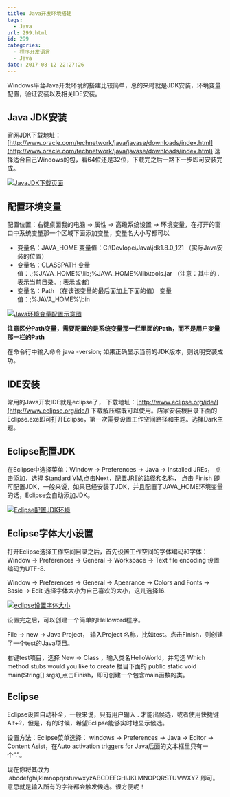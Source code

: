 ```yaml
---
title: Java开发环境搭建
tags:
  - Java
url: 299.html
id: 299
categories:
  - 程序开发语言
  - Java
date: 2017-08-12 22:27:26
---
```


Windows平台Java开发环境的搭建比较简单，总的来时就是JDK安装，环境变量配置，验证安装以及相关IDE安装。

## Java JDK安装

官网JDK下载地址：[http://www.oracle.com/technetwork/java/javase/downloads/index.html](http://www.oracle.com/technetwork/java/javase/downloads/index.html) 选择适合自己Windows的包，看64位还是32位，下载完之后一路下一步即可安装完成。 

[![JavaJDK下载页面](http://uusama.com/wp-content/uploads/2017/08/2017081907345146.png)](http://uusama.com/wp-content/uploads/2017/08/2017081907345146.png)

## 配置环境变量

配置位置：右键桌面我的电脑 -> 属性 -> 高级系统设置 -> 环境变量，在打开的窗口中系统变量那一个区域下面添加变量，变量名大小写都可以 

- 变量名：JAVA_HOME 
    变量值：C:\Devlope\Java\jdk1.8.0_121 （实际Java安装的位置） 
- 变量名：CLASSPATH 
    变量值：.;%JAVA_HOME%\lib;%JAVA_HOME%\lib\tools.jar （注意：其中的 . 表示当前目录。; 表示或者） 
- 变量名：Path （在该该变量的最后面加上下面的值） 
    变量值：;%JAVA_HOME%\bin 

[![Java环境变量配置示意图](http://uusama.com/wp-content/uploads/2017/08/2017081907373886.png)](http://uusama.com/wp-content/uploads/2017/08/2017081907373886.png) 

**注意区分Path变量，需要配置的是系统变量那一栏里面的Path，而不是用户变量那一栏的Path**
 
 在命令行中输入命令 java -version; 如果正确显示当前的JDK版本，则说明安装成功。

## IDE安装

常用的Java开发IDE就是eclipse了， 下载地址：[http://www.eclipse.org/ide/](http://www.eclipse.org/ide/) 下载解压缩既可以使用。店家安装根目录下面的Eclipse.exe即可打开Eclipse，第一次需要设置工作空间路径和主题。选择Dark主题。

## Eclipse配置JDK

在Eclipse中选择菜单：Window -> Preferences -> Java -> Installed JREs，
点击添加，选择 Standard VM,点击Next，配置JRE的路径和名称，
点击 Finish 即可配置JDK，一般来说，如果已经安装了JDK，并且配置了JAVA_HOME环境变量的话，Eclipse会自动添加JDK。 

[![Eclipse配置JDK环境](http://uusama.com/wp-content/uploads/2017/08/2017082109504276.png)](http://uusama.com/wp-content/uploads/2017/08/2017082109504276.png)

## Eclipse字体大小设置

打开Eclipse选择工作空间目录之后，首先设置工作空间的字体编码和字体： Window -> Preferences -> General -> Workspace -> Text file encoding 设置编码为UTF-8. 

Window -> Preferences -> General -> Apearance -> Colors and Fonts -> Basic -> Edit 选择字体大小为自己喜欢的大小，这儿选择16.

[![eclipse设置字体大小](http://uusama.com/wp-content/uploads/2017/08/2017081907321177.png)](http://uusama.com/wp-content/uploads/2017/08/2017081907321177.png) 

设置完之后，可以创建一个简单的Helloword程序。 

File -> new -> Java Project， 输入Project 名称，比如test。点击Finish，则创建了一个test的Java项目。 

右键test项目，选择 New -> Class ，输入类名HelloWorld，并勾选 Which method stubs would you like to create 栏目下面的 public static void main(String\[\] srgs),点击Finish，即可创建一个包含main函数的类。

## Eclipse

Eclipse设置自动补全，一般来说，只有用户输入 . 才能出候选，或者使用快捷键 Alt+?，但是，有的时候，希望Eclipse能够实时地显示候选。 

设置方法：Eclipse菜单选择： windows -> Preferences -> Java -> Editor -> Content Asist，在Auto activation triggers for Java后面的文本框里只有一个“.”。

现在你将其改为 .abcdefghijklmnopqrstuvwxyzABCDEFGHIJKLMNOPQRSTUVWXYZ 即可。意思就是输入所有的字符都会触发候选。很方便呢！